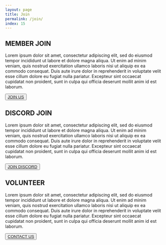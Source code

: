 ```yaml
---
layout: page
title: Join
permalink: /join/
index: 15
---
```


<div class="section hideTopBorder">
  <div class="sectionColumnMain">
    <h2>MEMBER JOIN</h2>
    <p>Lorem ipsum dolor sit amet, consectetur adipiscing elit, sed do eiusmod tempor incididunt ut labore et dolore magna aliqua. Ut enim ad minim veniam, quis nostrud exercitation ullamco laboris nisi ut aliquip ex ea commodo consequat. Duis aute irure dolor in reprehenderit in voluptate velit esse cillum dolore eu fugiat nulla pariatur. Excepteur sint occaecat cupidatat non proident, sunt in culpa qui officia deserunt mollit anim id est laborum.</p>
  </div>
  <div class="sectionColumnSub">
    <button class="navButton">
      <a href="{{ site.baseurl }}/form/signup/">JOIN US</a>
    </button>
  </div>
</div>

<div class="section">
  <div class="sectionColumnMain">
    <h2>DISCORD JOIN</h2>
    <p>Lorem ipsum dolor sit amet, consectetur adipiscing elit, sed do eiusmod tempor incididunt ut labore et dolore magna aliqua. Ut enim ad minim veniam, quis nostrud exercitation ullamco laboris nisi ut aliquip ex ea commodo consequat. Duis aute irure dolor in reprehenderit in voluptate velit esse cillum dolore eu fugiat nulla pariatur. Excepteur sint occaecat cupidatat non proident, sunt in culpa qui officia deserunt mollit anim id est laborum.</p>
  </div>
  <div class="sectionColumnSub">
    <button class="navButton">
      <a href="http://discord.derpcompany.com/">JOIN DISCORD</a>
    </button>
  </div>
</div>

<div class="section hideBottomBorder">
  <div class="sectionColumnMain">
    <h2>VOLUNTEER</h2>
    <p>Lorem ipsum dolor sit amet, consectetur adipiscing elit, sed do eiusmod tempor incididunt ut labore et dolore magna aliqua. Ut enim ad minim veniam, quis nostrud exercitation ullamco laboris nisi ut aliquip ex ea commodo consequat. Duis aute irure dolor in reprehenderit in voluptate velit esse cillum dolore eu fugiat nulla pariatur. Excepteur sint occaecat cupidatat non proident, sunt in culpa qui officia deserunt mollit anim id est laborum.</p>
  </div>
  <div class="sectionColumnSub">
    <button class="navButton">
      <a href="{{ site.baseurl }}/form/contact/">CONTACT US</a>
    </button>
  </div>
</div>

